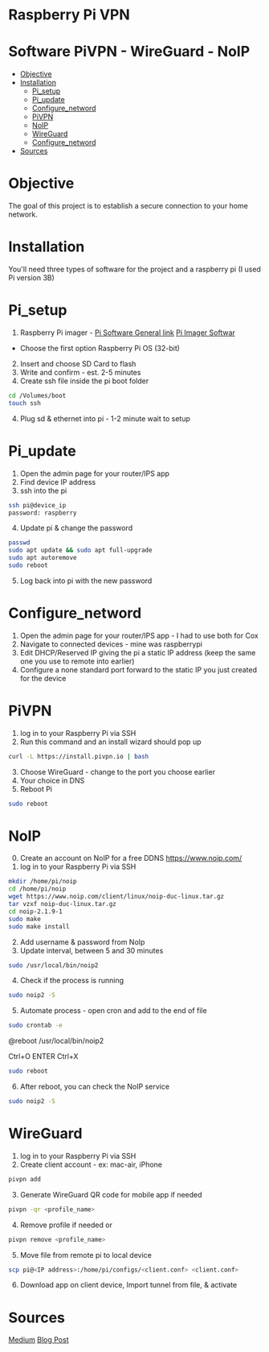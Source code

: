 # Raspberry Pi VPN
# Software PiVPN - WireGuard - NoIP
<!--ts-->
   * [Objective](#Objective)
   * [Installation](#Installation)
     * [Pi_setup](#Pi_setup)
     * [Pi_update](#Pi_update)
     * [Configure_netword](#Configure_netword)
     * [PiVPN](#PiVPN)
     * [NoIP](#NoIP)
     * [WireGuard](#WireGuard)
     * [Configure_netword](#Optional)
   * [Sources](#Sources)
<!--te-->

# Objective
The goal of this project is to establish a secure connection to your home network.

# Installation
You'll need three types of software for the project and a raspberry pi (I used Pi version 3B)

# Pi_setup
1. Raspberry Pi imager - 
[Pi Software General link](https://www.raspberrypi.com/software/)
[Pi Imager Softwar](https://www.raspberrypi.com/software/#:~:text=Raspberry%20Pi%20Imager.-,Download%20for%20macOS,-Download%20for%20Windows)
- Choose the first option Raspberry Pi OS (32-bit)
2. Insert and choose SD Card to flash
3. Write and confirm - est. 2-5 minutes
4. Create ssh file inside the pi boot folder
```bash
cd /Volumes/boot
touch ssh
```
4. Plug sd & ethernet into pi - 1-2 minute wait to setup

# Pi_update
1. Open the admin page for your router/IPS app
2. Find device IP address
3. ssh into the pi
```bash
ssh pi@device_ip
password: raspberry
```
4. Update pi & change the password
```bash
passwd
sudo apt update && sudo apt full-upgrade
sudo apt autoremove
sudo reboot
```
5. Log back into pi with the new password

# Configure_netword
1. Open the admin page for your router/IPS app - I had to use both for Cox
2. Navigate to connected devices - mine was raspberrypi
3. Edit DHCP/Reserved IP giving the pi a static IP address (keep the same one you use to remote into earlier)
4. Configure a none standard port forward to the static IP you just created for the device

# PiVPN
1. log in to your Raspberry Pi via SSH
2. Run this command and an install wizard should pop up
```bash
curl -L https://install.pivpn.io | bash
```
3. Choose WireGuard - change to the port you choose earlier
4. Your choice in DNS
5. Reboot Pi
```bash
sudo reboot
```
# NoIP
0. Create an account on NoIP for a free DDNS
https://www.noip.com/
1. log in to your Raspberry Pi via SSH
```bash
mkdir /home/pi/noip
cd /home/pi/noip
wget https://www.noip.com/client/linux/noip-duc-linux.tar.gz
tar vzxf noip-duc-linux.tar.gz
cd noip-2.1.9-1
sudo make
sudo make install
```
2. Add username & password from NoIp
3. Update interval, between 5 and 30 minutes
```bash
sudo /usr/local/bin/noip2
```
4. Check if the process is running
```bash
sudo noip2 -S
```
5. Automate process - open cron and add to the end of file 
```bash
sudo crontab -e
```

@reboot /usr/local/bin/noip2

Ctrl+O ENTER Ctrl+X
```bash
sudo reboot
```
6. After reboot, you can check the NoIP service
```bash
sudo noip2 -S
```
# WireGuard
1. log in to your Raspberry Pi via SSH
2. Create client account - ex: mac-air, iPhone
```bash
pivpn add
```
3. Generate WireGuard QR code for mobile app if needed
```bash
pivpn -qr <profile_name>
```
4. Remove profile if needed or
```bash
pivpn remove <profile_name>
```
5. Move file from remote pi to local device 
```bash
scp pi@<IP address>:/home/pi/configs/<client.conf> <client.conf>
```
6. Download app on client device, Import tunnel from file, & activate

# Sources

[Medium](https://medium.com/@timebarrier/install-pivpn-with-wireguard-on-a-raspberry-pi-with-pihole-19d95ba8d206)
[Blog Post](https://www.joshualowcock.com/guide/how-to-setup-raspberry-pi-with-pivpn-wireguard-and-noip-com/)